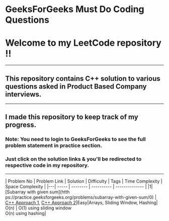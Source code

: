 GeeksForGeeks Must Do Coding Questions
======================================
# Welcome to my LeetCode repository !!
---
## This repository contains C++ solution to various questions asked in Product Based Company interviews.
---
## I made this repository to keep track of my progress.

### **Note:** You need to login to GeeksForGeeks to see the full problem statement in practice section.

### Just click on the solution links & you'll be redirected to respective code in my repository.
---
| Problem No | Problem Link | Solution | Difficulty | Tags | Time Complexity | Space Complexity |
|---| ----- | -------- | ---------- | -------------- | 
|1|[Subarray with given sum](htth ps://practice.geeksforgeeks.org/problems/subarray-with-given-sum/0) | [C++ Approach 1](./Arrays/cpp/SubarrayWithGivenSumApproach1.cpp), [C++ Approach 2](./Arrays/cpp/SubarrayWithGivenSumApproach2.cpp)|Easy|Arrays, Sliding Window, Hashing| O(n) | O(1) using sliding window <br /> O(n) using hashing| 

